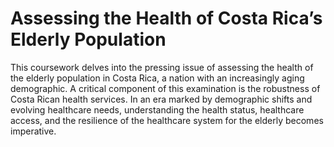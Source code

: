 # Assessing the Health of Costa Rica’s Elderly Population

This coursework delves into the pressing issue of assessing the health of the elderly population in Costa Rica, a nation with an increasingly aging demographic. A critical component of this examination is the robustness of Costa Rican health services. In an era marked by demographic shifts and evolving healthcare needs, understanding the health status, healthcare access, and the resilience of the healthcare system for the elderly becomes imperative.

```{tableofcontents}
```